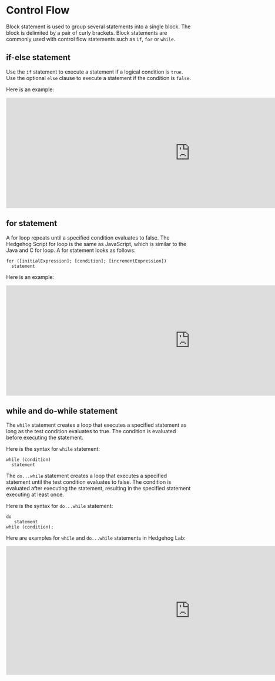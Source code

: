 # Control Flow

Block statement is used to group several statements into a single block. The block is delimited by a pair of curly brackets. Block statements are commonly used with control flow statements such as ```if```, ```for``` or ```while```.

## if-else statement

Use the ```if``` statement to execute a statement if a logical condition is ```true```. Use the optional ```else``` clause to execute a statement if the condition is ```false```. 

Here is an example:

<iframe src="https://hhlab.dev/?code=if%20(3%20%3E%201)%7B%0D%0A%20%20%20%20print(%223%20is%20larger%20than%201%22)%0D%0A%7D%0D%0Aelse%20%7B%0D%0A%20%20%20%20print(%223%20is%20no%20larger%20than%201%22)%0D%0A%7D&auto_run=true" allowfullscreen width="1000" height="300" frameborder="no" border="0" marginwidth="0" marginheight="0"></iframe>


## for statement

A for loop repeats until a specified condition evaluates to false. The Hedgehog Script for loop is the same as JavaScript, which is similar to the Java and C for loop. A for statement looks as follows:

```
for ([initialExpression]; [condition]; [incrementExpression])
  statement
```

Here is an example:

<iframe src="https://hhlab.dev/?code=for%20(let%20x%20%3D%200%20%3B%20x%20%3C%2010%3B%20x%20%2B%3D%202%20)%7B%0D%0A%20%20%20%20print(%22Current%20x%20is%20%22%20%2B%20x)%0D%0A%7D&auto_run=true" allowfullscreen width="1000" height="300" frameborder="no" border="0" marginwidth="0" marginheight="0"></iframe>

## while and do-while statement

The ```while``` statement creates a loop that executes a specified statement as long as the test condition evaluates to true. The condition is evaluated before executing the statement.

Here is the syntax for ```while``` statement:

```
while (condition)
  statement
```

The ```do...while``` statement creates a loop that executes a specified statement until the test condition evaluates to false. The condition is evaluated after executing the statement, resulting in the specified statement executing at least once.

Here is the syntax for ```do...while``` statement:

```
do
   statement
while (condition);
```

Here are examples for ```while``` and ```do...while``` statements in Hedgehog Lab:

<iframe src="https://hhlab.dev/?code=x%20%3D%201%0D%0Awhile%20(x%20%3C%2010)%7B%0D%0A%20%20%20%20print(x)%0D%0A%20%20%20%20x%20%2B%3D%202%0D%0A%7D%0D%0Aprint(%22Current%20x%20is%20%22%20%2B%20x)%0D%0A%0D%0Ax%20%3D%201%20%0D%0Ado%20%7B%0D%0A%20%20%20%20print(x)%0D%0A%20%20%20%20x%20%2B%3D%202%0D%0A%7D%20while%20(x%20%3C%2010)%0D%0Aprint(%22Current%20x%20is%20%22%20%2B%20x)&auto_run=true" allowfullscreen width="1000" height="350" frameborder="no" border="0" marginwidth="0" marginheight="0"></iframe>
